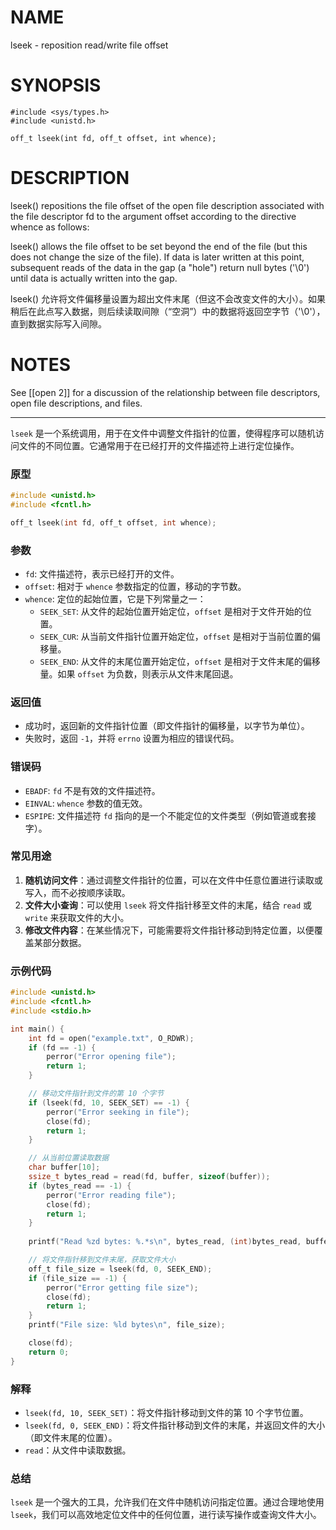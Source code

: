 # NAME 
lseek - reposition read/write file offset

# SYNOPSIS
```
#include <sys/types.h>
#include <unistd.h>

off_t lseek(int fd, off_t offset, int whence);
```

# DESCRIPTION
lseek() repositions the file offset of the open file description associated with the file descriptor fd to the argument offset according to the directive whence as follows:

lseek() allows the file offset to be set beyond the end of the file (but this does not change the size of the file). If data is later written at this point, subsequent reads of the data in the gap (a "hole") return null bytes ('\0') until data is actually written into the gap.

lseek() 允许将文件偏移量设置为超出文件末尾（但这不会改变文件的大小）。如果稍后在此点写入数据，则后续读取间隙（“空洞”）中的数据将返回空字节（'\0'），直到数据实际写入间隙。

# NOTES
See [[open 2]] for a discussion of the relationship between file descriptors, open file descriptions, and files.

---
`lseek` 是一个系统调用，用于在文件中调整文件指针的位置，使得程序可以随机访问文件的不同位置。它通常用于在已经打开的文件描述符上进行定位操作。

### 原型
```c
#include <unistd.h>
#include <fcntl.h>

off_t lseek(int fd, off_t offset, int whence);
```

### 参数
- `fd`: 文件描述符，表示已经打开的文件。
- `offset`: 相对于 `whence` 参数指定的位置，移动的字节数。
- `whence`: 定位的起始位置，它是下列常量之一：
  - `SEEK_SET`: 从文件的起始位置开始定位，`offset` 是相对于文件开始的位置。
  - `SEEK_CUR`: 从当前文件指针位置开始定位，`offset` 是相对于当前位置的偏移量。
  - `SEEK_END`: 从文件的末尾位置开始定位，`offset` 是相对于文件末尾的偏移量。如果 `offset` 为负数，则表示从文件末尾回退。

### 返回值
- 成功时，返回新的文件指针位置（即文件指针的偏移量，以字节为单位）。
- 失败时，返回 `-1`，并将 `errno` 设置为相应的错误代码。

### 错误码
- `EBADF`: `fd` 不是有效的文件描述符。
- `EINVAL`: `whence` 参数的值无效。
- `ESPIPE`: 文件描述符 `fd` 指向的是一个不能定位的文件类型（例如管道或套接字）。

### 常见用途
1. **随机访问文件**：通过调整文件指针的位置，可以在文件中任意位置进行读取或写入，而不必按顺序读取。
2. **文件大小查询**：可以使用 `lseek` 将文件指针移至文件的末尾，结合 `read` 或 `write` 来获取文件的大小。
3. **修改文件内容**：在某些情况下，可能需要将文件指针移动到特定位置，以便覆盖某部分数据。

### 示例代码
```c
#include <unistd.h>
#include <fcntl.h>
#include <stdio.h>

int main() {
    int fd = open("example.txt", O_RDWR);
    if (fd == -1) {
        perror("Error opening file");
        return 1;
    }

    // 移动文件指针到文件的第 10 个字节
    if (lseek(fd, 10, SEEK_SET) == -1) {
        perror("Error seeking in file");
        close(fd);
        return 1;
    }

    // 从当前位置读取数据
    char buffer[10];
    ssize_t bytes_read = read(fd, buffer, sizeof(buffer));
    if (bytes_read == -1) {
        perror("Error reading file");
        close(fd);
        return 1;
    }
    
    printf("Read %zd bytes: %.*s\n", bytes_read, (int)bytes_read, buffer);

    // 将文件指针移到文件末尾，获取文件大小
    off_t file_size = lseek(fd, 0, SEEK_END);
    if (file_size == -1) {
        perror("Error getting file size");
        close(fd);
        return 1;
    }
    printf("File size: %ld bytes\n", file_size);

    close(fd);
    return 0;
}
```

### 解释
- `lseek(fd, 10, SEEK_SET)`：将文件指针移动到文件的第 10 个字节位置。
- `lseek(fd, 0, SEEK_END)`：将文件指针移动到文件的末尾，并返回文件的大小（即文件末尾的位置）。
- `read`：从文件中读取数据。

### 总结
`lseek` 是一个强大的工具，允许我们在文件中随机访问指定位置。通过合理地使用 `lseek`，我们可以高效地定位文件中的任何位置，进行读写操作或查询文件大小。